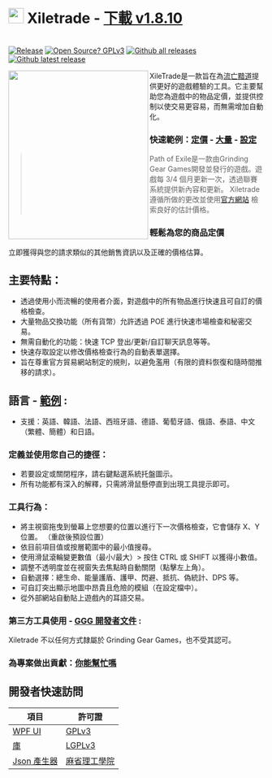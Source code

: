 # <img src="https://i.imgur.com/dhWQgtY.png" width="30" height="30"> Xiletrade - [下載 v1.8.10](https://github.com/maxensas/xiletrade/releases/download/1.8.10/Xiletrade_win-x64.7z)  

[<img width="20" height="15" src="https://user-images.githubusercontent.com/62154281/104107842-feae5080-52bf-11eb-8e8f-d8827f1f0334.png">](https://github.com/maxensas/xiletrade)
[<img width="20" height="15" src="https://user-images.githubusercontent.com/62154281/104107838-fd7d2380-52bf-11eb-8d47-f949fd7a3b58.png">](https://github.com/maxensas/xiletrade/blob/master/readme/README.kr.md)
[<img width="20" height="15" src="https://user-images.githubusercontent.com/62154281/104107835-fd7d2380-52bf-11eb-8e08-614b2610eca4.png">](https://github.com/maxensas/xiletrade/blob/master/readme/README.fr.md)
[<img width="20" height="15" src="https://user-images.githubusercontent.com/62154281/104107839-fe15ba00-52bf-11eb-807e-25088a595f33.png">](https://github.com/maxensas/xiletrade/blob/master/readme/README.es.md)
[<img width="20" height="15" src="https://user-images.githubusercontent.com/62154281/104107836-fd7d2380-52bf-11eb-8ba2-bcdc04dab8b9.png">](https://github.com/maxensas/xiletrade/blob/master/readme/README.de.md)
[<img width="20" height="15" src="https://user-images.githubusercontent.com/62154281/104107833-fce48d00-52bf-11eb-896a-c5671965cb51.png">](https://github.com/maxensas/xiletrade/blob/master/readme/README.pt.md)
[<img width="20" height="15" src="https://user-images.githubusercontent.com/62154281/104107837-fd7d2380-52bf-11eb-8df0-091c9d9cc05a.png">](https://github.com/maxensas/xiletrade/blob/master/readme/README.ru.md)
[<img width="20" height="15" src="https://user-images.githubusercontent.com/62154281/104107841-feae5080-52bf-11eb-8ca7-1f402cbf6e5e.png">](https://github.com/maxensas/xiletrade/blob/master/readme/README.th.md)
[<img width="20" height="15" src="https://user-images.githubusercontent.com/62154281/104107840-fe15ba00-52bf-11eb-939e-d98bba60877d.png">](https://github.com/maxensas/xiletrade/blob/master/readme/README.tw.md)
[<img width="20" height="15" src="https://user-images.githubusercontent.com/62154281/104107834-fce48d00-52bf-11eb-8902-02d5a6d457c8.png">](https://github.com/maxensas/xiletrade/blob/master/readme/README.cn.md)
[<img width="20" height="15" src="https://user-images.githubusercontent.com/62154281/222918792-06b9c888-bb96-40af-a27c-68b664fe60b5.png">](https://github.com/maxensas/xiletrade/blob/master/readme/README.jp.md)<br>
[![Release](https://img.shields.io/github/release/maxensas/xiletrade.svg)](https://github.com/maxensas/xiletrade/releases/) 
[![Open Source? GPLv3](https://badgen.net/badge/Open%20Source%20%3F/GPLv3/green?icon=github)](https://github.com/maxensas/xiletrade/tree/master/src)
[![Github all releases](https://img.shields.io/github/downloads/maxensas/xiletrade/total.svg)](https://GitHub.com/maxensas/xiletrade/releases/) [![Github latest release](https://img.shields.io/github/downloads/maxensas/xiletrade/latest/total.svg)](https://GitHub.com/maxensas/xiletrade/releases/)

<img align="left" width="275" height="332" src="https://user-images.githubusercontent.com/62154281/120824346-a884c700-c558-11eb-9889-839acdf88eb5.png">

XileTrade是一款旨在為[流亡黯道](https://www.pathofexile.tw/)提供更好的遊戲體驗的工具。它主要幫助您為遊戲中的物品定價，並提供控制以使交易更容易，而無需增加自動化。
### 快速範例：[定價](https://youtu.be/4mP3uOsr8oc) - [大量](https://youtu.be/6yuLZXTho-A) - [設定](https://youtu.be/libdIjrNM-8)<br>
>Path of Exile是一款由Grinding Gear Games開發並發行的遊戲。遊戲每 3/4 個月更新一次，透過聯賽系統提供新內容和更新。
>Xiletrade 遵循所做的更改並使用[官方網站](https://www.pathofexile.tw/trade/) 檢索良好的估計價格。
### 輕鬆為您的商品定價
立即獲得與您的請求類似的其他銷售資訊以及正確的價格估算。

## 主要特點：
* 透過使用小而流暢的使用者介面，對遊戲中的所有物品進行快速且可自訂的價格檢查。
* 大量物品交換功能（所有貨幣）允許透過 POE 進行快速市場檢查和秘密交易。
* 無需自動化的功能：快速 TCP 登出/更新/自訂聊天訊息等等。
* 快速存取設定以修改價格檢查行為的自動表單選擇。
* 旨在尊重官方貿易網站制定的規則，以避免濫用（有限的資料恢復和隨時間推移的請求）。

## 語言 - [範例](https://github.com/maxensas/xiletrade/blob/master/LANGUAGES.md) :
* 支援：英語、韓語、法語、西班牙語、德語、葡萄牙語、俄語、泰語、中文（繁體、簡體）和日語。

### 定義並使用您自己的捷徑：
* 若要設定或關閉程序，請右鍵點選系統托盤圖示。
* 所有功能都有深入的解釋，只需將滑鼠懸停直到出現工具提示即可。

### 工具行為：
* 將主視窗拖曳到螢幕上您想要的位置以進行下一次價格檢查，它會儲存 X、Y 位置。 （重啟後預設位置）
* 依目前項目值或按層範圍中的最小值搜尋。
* 使用滑鼠滾輪變更數值（最小/最大）> 按住 CTRL 或 SHIFT 以獲得小數值。
* 調整不透明度並在視窗失去焦點時自動關閉（點擊左上角）。
* 自動選擇：總生命、能量護盾、護甲、閃避、抵抗、偽統計、DPS 等。
* 可自訂突出顯示地圖中昂貴且危險的模組（在設定檔中）。
* 從外部網站自動貼上遊戲內的耳語交易。

### 第三方工具使用 - [GGG 開發者文件](https://www.pathofexile.com/developer/docs/index#policy) :
Xiletrade 不以任何方式隸屬於 Grinding Gear Games，也不受其認可。

### 為專案做出貢獻：[你能幫忙嗎](https://github.com/maxensas/xiletrade/blob/master/CONTRIBUTING.md)

## 開發者快速訪問
|項目|許可證|
|---------|---------|
| [WPF UI](https://github.com/maxensas/xiletrade/tree/master/src/Xiletrade) | [GPLv3](https://github.com/maxensas/xiletrade/blob/master/licenses/LICENSE_Xiletrade) |
| [庫](https://github.com/maxensas/xiletrade/tree/master/src/Xiletrade.Library) | [LGPLv3](https://github.com/maxensas/xiletrade/blob/master/licenses/LICENSE_XiletradeLibrary) |
| [Json 產生器](https://github.com/maxensas/xiletrade/tree/master/src/Xiletrade.Json) | [麻省理工學院](https://github.com/maxensas/xiletrade/blob/master/licenses/LICENSE_XiletradeJson) |